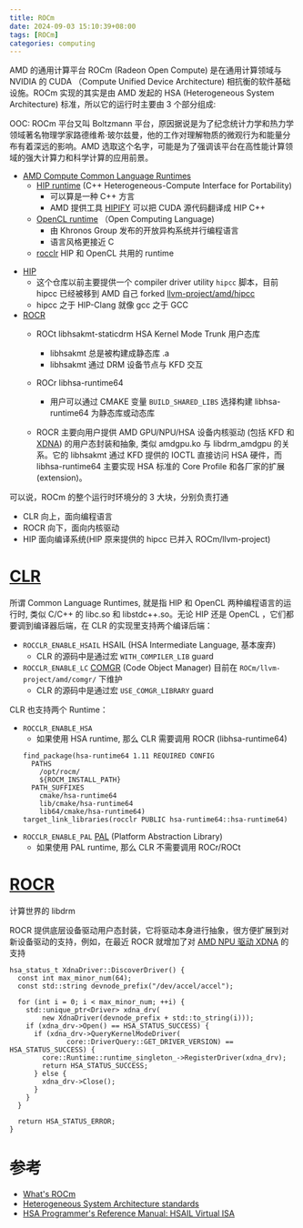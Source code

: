 ```yaml
---
title: ROCm
date: 2024-09-03 15:10:39+08:00
tags: [ROCm]
categories: computing
---
```


AMD 的通用计算平台 ROCm (Radeon Open Compute) 是在通用计算领域与 NVIDIA 的 CUDA （Compute Unified Device Architecture) 相抗衡的软件基础设施。ROCm 实现的其实是由 AMD 发起的 HSA (Heterogeneous System Architecture) 标准，所以它的运行时主要由 3 个部分组成:

OOC: ROCm 平台又叫 Boltzmann 平台，原因据说是为了纪念统计力学和热力学领域著名物理学家路德维希·玻尔兹曼，他的工作对理解物质的微观行为和能量分布有着深远的影响。AMD 选取这个名字，可能是为了强调该平台在高性能计算领域的强大计算力和科学计算的应用前景。

- [AMD Compute Common Language Runtimes](https://github.com/ROCm/clr)
    - [HIP runtime](https://github.com/ROCm/HIP) (C++ Heterogeneous-Compute Interface for Portability)
        - 可以算是一种 C++ 方言
        - AMD 提供工具 [HIPIFY](https://github.com/ROCm/HIPIFY) 可以把 CUDA 源代码翻译成 HIP C++
    - [OpenCL runtime](https://www.khronos.org/opencl/) （Open Computing Language)
        - 由 Khronos Group 发布的开放异构系统并行编程语言
        - 语言风格更接近 C
    - [rocclr](https://github.com/ROCm/clr/tree/amd-staging/rocclr) HIP 和 OpenCL 共用的 runtime

<!--more-->

- [HIP](https://github.com/ROCm/HIP)
    - 这个仓库以前主要提供一个 compiler driver utility `hipcc` 脚本，目前 hipcc 已经被移到 AMD 自己 forked [llvm-project/amd/hipcc](https://github.com/ROCm/llvm-project/tree/amd-staging/amd/hipcc)
    - hipcc 之于 HIP-Clang 就像 gcc 之于 GCC
- [ROCR](https://github.com/ROCm/ROCR-Runtime)
    - ROCt libhsakmt-staticdrm HSA Kernel Mode Trunk 用户态库
        - libhsakmt 总是被构建成静态库 .a
        - libhsakmt 通过 DRM 设备节点与 KFD 交互
    - ROCr libhsa-runtime64 
        - 用户可以通过 CMAKE 变量 `BUILD_SHARED_LIBS` 选择构建 libhsa-runtime64 为静态库或动态库

    - ROCR 主要向用户提供 AMD GPU/NPU/HSA 设备内核驱动 (包括 KFD 和 [XDNA](https://patchwork.freedesktop.org/series/136294/)) 的用户态封装和抽象, 类似 amdgpu.ko 与 libdrm_amdgpu 的关系。它的 libhsakmt 通过 KFD 提供的 IOCTL 直接访问 HSA 硬件，而 libhsa-runtime64 主要实现 HSA 标准的 Core Profile 和各厂家的扩展 (extension)。

可以说，ROCm 的整个运行时环境分的 3 大块，分别负责打通
- CLR   向上，面向编程语言
- ROCR  向下，面向内核驱动
- HIP   面向编译系统(HIP 原来提供的 hipcc 已并入 ROCm/llvm-project)

# [CLR](https://github.com/ROCm/clr)

所谓 Common Language Runtimes, 就是指 HIP 和 OpenCL 两种编程语言的运行时, 类似 C/C++ 的 libc.so 和 libstdc++.so。无论 HIP 还是 OpenCL ，它们都要调到编译器后端，在 CLR 的实现里支持两个编译后端：
- `ROCCLR_ENABLE_HSAIL` HSAIL (HSA Intermediate Language, 基本废弃)
    - CLR 的源码中是通过宏 `WITH_COMPILER_LIB` guard
- `ROCCLR_ENABLE_LC`    [COMGR](https://github.com/ROCm/llvm-project/tree/amd-staging/amd/comgr) (Code Object Manager) 目前在 `ROCm/llvm-project/amd/comgr/` 下维护
    - CLR 的源码中是通过宏 `USE_COMGR_LIBRARY` guard

CLR 也支持两个 Runtime：
- `ROCCLR_ENABLE_HSA`
    - 如果使用 HSA runtime, 那么 CLR 需要调用 ROCR (libhsa-runtime64)
    ```
    find_package(hsa-runtime64 1.11 REQUIRED CONFIG
      PATHS
        /opt/rocm/
        ${ROCM_INSTALL_PATH}
      PATH_SUFFIXES
        cmake/hsa-runtime64
        lib/cmake/hsa-runtime64
        lib64/cmake/hsa-runtime64)
    target_link_libraries(rocclr PUBLIC hsa-runtime64::hsa-runtime64)
    ```
- `ROCCLR_ENABLE_PAL` [PAL](https://github.com/GPUOpen-Drivers/pal) (Platform Abstraction Library)
    - 如果使用 PAL runtime, 那么 CLR 不需要调用 ROCr/ROCt

# [ROCR](https://github.com/ROCm/ROCR-Runtime)

计算世界的 libdrm

ROCR 提供底层设备驱动用户态封装，它将驱动本身进行抽象，很方便扩展到对新设备驱动的支持，例如，在最近 ROCR 就增加了对 [AMD NPU 驱动 XDNA](https://patchwork.freedesktop.org/series/136294/) 的支持

```
hsa_status_t XdnaDriver::DiscoverDriver() {
  const int max_minor_num(64);
  const std::string devnode_prefix("/dev/accel/accel");

  for (int i = 0; i < max_minor_num; ++i) {
    std::unique_ptr<Driver> xdna_drv(
        new XdnaDriver(devnode_prefix + std::to_string(i)));
    if (xdna_drv->Open() == HSA_STATUS_SUCCESS) {
      if (xdna_drv->QueryKernelModeDriver(
              core::DriverQuery::GET_DRIVER_VERSION) == HSA_STATUS_SUCCESS) {
        core::Runtime::runtime_singleton_->RegisterDriver(xdna_drv);
        return HSA_STATUS_SUCCESS;
      } else {
        xdna_drv->Close();
      }
    }
  }

  return HSA_STATUS_ERROR;
}
```

# 参考
- [What's ROCm](https://rocm.docs.amd.com/en/latest/what-is-rocm.html)
- [Heterogeneous System Architecture standards](https://hsafoundation.com/standards/)
- [HSA Programmer's Reference Manual: HSAIL Virtual ISA](https://www.hsafoundation.com/wp-content/uploads/2021/02/HSA-PRM-1.1.1.pdf)